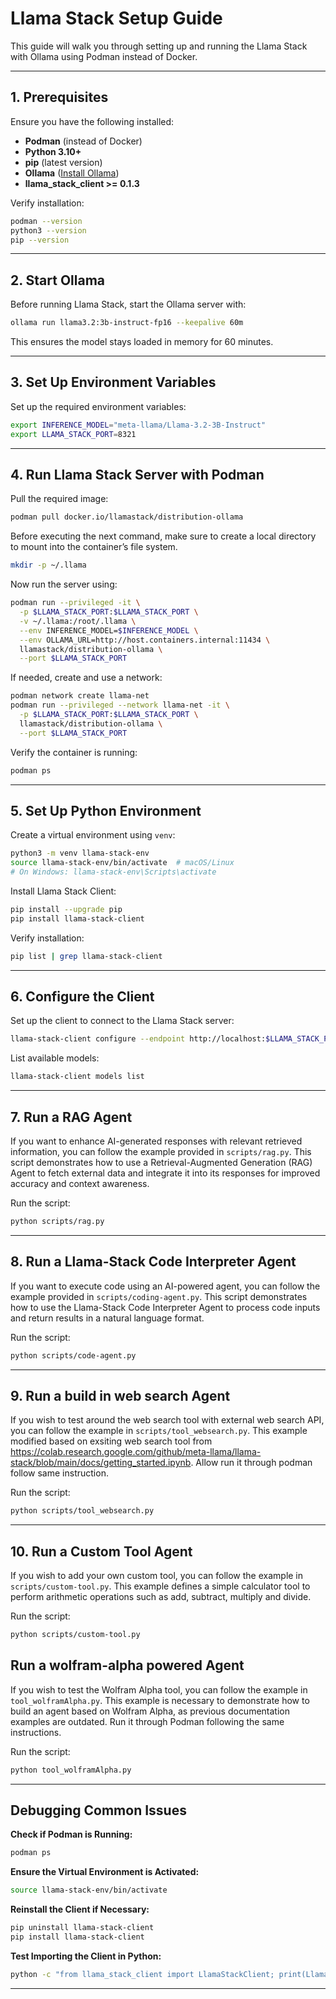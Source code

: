 # Llama Stack Setup Guide

This guide will walk you through setting up and running the Llama Stack with Ollama using Podman instead of Docker.

---

## **1. Prerequisites**
Ensure you have the following installed:
- **Podman** (instead of Docker)
- **Python 3.10+**
- **pip** (latest version)
- **Ollama** ([Install Ollama](https://ollama.com/download))
- **llama_stack_client >= 0.1.3**

Verify installation:
```bash
podman --version
python3 --version
pip --version
```

---

## **2. Start Ollama**
Before running Llama Stack, start the Ollama server with:
```bash
ollama run llama3.2:3b-instruct-fp16 --keepalive 60m
```
This ensures the model stays loaded in memory for 60 minutes.

---

## **3. Set Up Environment Variables**
Set up the required environment variables:
```bash
export INFERENCE_MODEL="meta-llama/Llama-3.2-3B-Instruct"
export LLAMA_STACK_PORT=8321
```

---

## **4. Run Llama Stack Server with Podman**
Pull the required image:
```bash
podman pull docker.io/llamastack/distribution-ollama
```
Before executing the next command, make sure to create a local directory to mount into the container’s file system.

```bash
mkdir -p ~/.llama
```

Now run the server using:
```bash
podman run --privileged -it \
  -p $LLAMA_STACK_PORT:$LLAMA_STACK_PORT \
  -v ~/.llama:/root/.llama \
  --env INFERENCE_MODEL=$INFERENCE_MODEL \
  --env OLLAMA_URL=http://host.containers.internal:11434 \
  llamastack/distribution-ollama \
  --port $LLAMA_STACK_PORT
```
If needed, create and use a network:
```bash
podman network create llama-net
podman run --privileged --network llama-net -it \
  -p $LLAMA_STACK_PORT:$LLAMA_STACK_PORT \
  llamastack/distribution-ollama \
  --port $LLAMA_STACK_PORT
```

Verify the container is running:
```bash
podman ps
```

---

## **5. Set Up Python Environment**
Create a virtual environment using `venv`:
```bash
python3 -m venv llama-stack-env
source llama-stack-env/bin/activate  # macOS/Linux
# On Windows: llama-stack-env\Scripts\activate
```
Install Llama Stack Client:
```bash
pip install --upgrade pip
pip install llama-stack-client
```
Verify installation:
```bash
pip list | grep llama-stack-client
```

---

## **6. Configure the Client**
Set up the client to connect to the Llama Stack server:
```bash
llama-stack-client configure --endpoint http://localhost:$LLAMA_STACK_PORT
```
List available models:
```bash
llama-stack-client models list
```

---

## **7. Run a RAG Agent**
If you want to enhance AI-generated responses with relevant retrieved information, you can follow the example provided in `scripts/rag.py`. This script demonstrates how to use a Retrieval-Augmented Generation (RAG) Agent to fetch external data and integrate it into its responses for improved accuracy and context awareness.

Run the script:
```bash
python scripts/rag.py
```

---
## **8. Run a Llama-Stack Code Interpreter Agent**
If you want to execute code using an AI-powered agent, you can follow the example provided in `scripts/coding-agent.py`. This script demonstrates how to use the Llama-Stack Code Interpreter Agent to process code inputs and return results in a natural language format.

Run the script:
```bash
python scripts/code-agent.py
```
---
## **9. Run a build in web search Agent**

If you wish to test around the web search tool with external web search API, you can follow the example in `scripts/tool_websearch.py`. This example modified based on exsiting web search tool from https://colab.research.google.com/github/meta-llama/llama-stack/blob/main/docs/getting_started.ipynb. Allow run it through podman follow same instruction.

Run the script:

```bash
python scripts/tool_websearch.py
```
---
## **10. Run a Custom Tool Agent**

If you wish to add your own custom tool, you can follow the example in `scripts/custom-tool.py`. This example defines a simple calculator tool to perform arithmetic operations such as add, subtract, multiply and divide.

Run the script:

```bash
python scripts/custom-tool.py
```
## **Run a wolfram-alpha powered Agent**

If you wish to test the Wolfram Alpha tool, you can follow the example in `tool_wolframAlpha.py`. This example is necessary to demonstrate how to build an agent based on Wolfram Alpha, as previous documentation examples are outdated. Run it through Podman following the same instructions.

Run the script:

```bash
python tool_wolframAlpha.py
```
---
## **Debugging Common Issues**
**Check if Podman is Running:**
```bash
podman ps
```

**Ensure the Virtual Environment is Activated:**
```bash
source llama-stack-env/bin/activate
```

**Reinstall the Client if Necessary:**
```bash
pip uninstall llama-stack-client
pip install llama-stack-client
```

**Test Importing the Client in Python:**
```bash
python -c "from llama_stack_client import LlamaStackClient; print(LlamaStackClient)"
```

---
